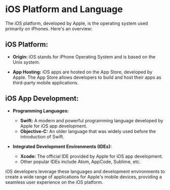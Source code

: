 # iOS Platform and Language

The iOS platform, developed by Apple, is the operating system used primarily on iPhones. Here's an overview:

## iOS Platform:

- **Origin:** iOS stands for iPhone Operating System and is based on the Unix system.

- **App Hosting:** iOS apps are hosted on the App Store, developed by Apple. The App Store allows developers to build and host their apps as third-party mobile applications.

## iOS App Development:

- **Programming Languages:**

  - **Swift:** A modern and powerful programming language developed by Apple for iOS app development.
  - **Objective-C:** An older language that was widely used before the introduction of Swift.

- **Integrated Development Environments (IDEs):**
  - **Xcode:** The official IDE provided by Apple for iOS app development.
  - Other popular IDEs include Atom, AppCode, Sublime, etc.

iOS developers leverage these languages and development environments to create a wide range of applications for Apple's mobile devices, providing a seamless user experience on the iOS platform.
